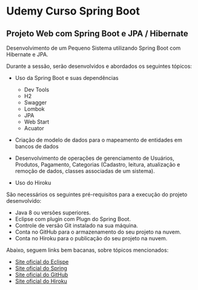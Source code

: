 # Udemy Curso Spring Boot

<h2> Projeto Web com Spring Boot e JPA / Hibernate </h2>

Desenvolvimento de um Pequeno Sistema utilizando Spring Boot com Hibernate e JPA.

Durante a sessão, serão desenvolvidos e abordados os seguintes tópicos:

* Uso da Spring Boot e suas dependências
	* Dev Tools
	* H2
	* Swagger
	* Lombok
	* JPA
	* Web Start
	* Acuator	

* Criação de modelo de dados para o mapeamento de entidades em bancos de dados
* Desenvolvimento de operações de gerenciamento de Usuários, Produtos, Pagamento, Categorias (Cadastro, leitura, atualização e remoção de dados, classes associadas de um sistema).
* Uso do Hiroku

São necessários os seguintes pré-requisitos para a execução do projeto desenvolvido:

* Java 8 ou versões superiores.
* Eclipse com plugin com Plugn do Spring Boot.
* Controle de versão Git instalado na sua máquina.
* Conta no GitHub para o armazenamento do seu projeto na nuvem.
* Conta no Hiroku para o publicação do seu projeto na nuvem.

Abaixo, seguem links bem bacanas, sobre tópicos mencionados:


* [Site oficial do Eclispe](https://www.eclipse.org/)
* [Site oficial do Spring](https://spring.io/)
* [Site oficial do GitHub](http://github.com/)
* [Site oficial do Hiroku](https://www.heroku.com/)

